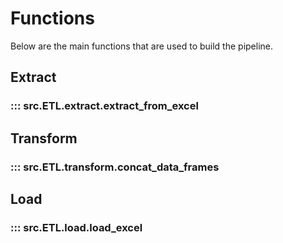 # Functions

Below are the main functions that are used to build the pipeline.

## Extract

### ::: src.ETL.extract.extract_from_excel

## Transform

### ::: src.ETL.transform.concat_data_frames

## Load

### ::: src.ETL.load.load_excel


